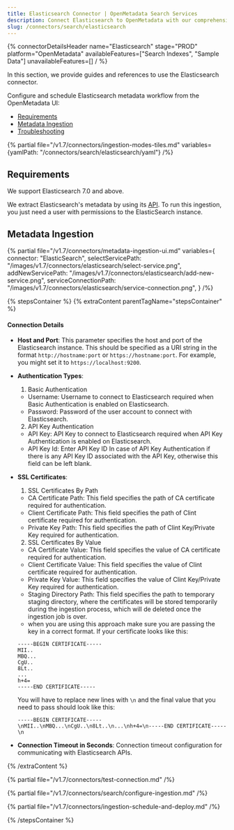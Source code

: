 ```yaml
---
title: Elasticsearch Connector | OpenMetadata Search Services
description: Connect Elasticsearch to OpenMetadata with our comprehensive connector guide. Step-by-step setup, configuration, and integration instructions for seamless search.
slug: /connectors/search/elasticsearch
---
```


{% connectorDetailsHeader
name="Elasticsearch"
stage="PROD"
platform="OpenMetadata"
availableFeatures=["Search Indexes", "Sample Data"]
unavailableFeatures=[]
/ %}


In this section, we provide guides and references to use the Elasticsearch connector.

Configure and schedule Elasticsearch metadata workflow from the OpenMetadata UI:

- [Requirements](#requirements)
- [Metadata Ingestion](#metadata-ingestion)
- [Troubleshooting](/connectors/search/elasticsearch/troubleshooting)

{% partial file="/v1.7/connectors/ingestion-modes-tiles.md" variables={yamlPath: "/connectors/search/elasticsearch/yaml"} /%}

## Requirements

We support Elasticsearch 7.0 and above.

We extract Elasticsearch's metadata by using its [API](https://www.elastic.co/guide/en/elasticsearch/reference/current/rest-apis.html). To run this ingestion, you just need a user with permissions to the ElasticSearch instance.


## Metadata Ingestion

{% partial 
  file="/v1.7/connectors/metadata-ingestion-ui.md" 
  variables={
    connector: "ElasticSearch", 
    selectServicePath: "/images/v1.7/connectors/elasticsearch/select-service.png",
    addNewServicePath: "/images/v1.7/connectors/elasticsearch/add-new-service.png",
    serviceConnectionPath: "/images/v1.7/connectors/elasticsearch/service-connection.png",
} 
/%}

{% stepsContainer %}
{% extraContent parentTagName="stepsContainer" %}

#### Connection Details

- **Host and Port**: This parameter specifies the host and port of the Elasticsearch instance. This should be specified as a URI string in the format `http://hostname:port` or `https://hostname:port`. For example, you might set it to `https://localhost:9200`.
- **Authentication Types**:
    1. Basic Authentication
    - Username: Username to connect to Elasticsearch required when Basic Authentication is enabled on Elasticsearch.
    - Password: Password of the user account to connect with Elasticsearch.
    2. API Key Authentication
    - API Key: API Key to connect to Elasticsearch required when API Key Authentication is enabled on Elasticsearch.
    - API Key Id: Enter API Key ID In case of API Key Authentication if there is any API Key ID associated with the API Key, otherwise this field can be left blank.
- **SSL Certificates**:
    1. SSL Certificates By Path
    - CA Certificate Path: This field specifies the path of CA certificate required for authentication.
    - Client Certificate Path: This field specifies the path of Clint certificate required for authentication.
    - Private Key Path: This field specifies the path of Clint Key/Private Key required for authentication.
    
    2. SSL Certificates By Value
    - CA Certificate Value: This field specifies the value of CA certificate required for authentication.
    - Client Certificate Value: This field specifies the value of Clint certificate required for authentication.
    - Private Key Value: This field specifies the value of Clint Key/Private Key required for authentication.
    - Staging Directory Path: This field specifies the path to temporary staging directory, where the certificates will be stored temporarily during the ingestion process, which will de deleted once the ingestion job is over.
    - when you are using this approach make sure you are passing the key in a correct format. If your certificate looks like this:
    ```
    -----BEGIN CERTIFICATE-----
    MII..
    MBQ...
    CgU..
    8Lt..
    ...
    h+4=
    -----END CERTIFICATE-----
    ```

    You will have to replace new lines with `\n` and the final value that you need to pass should look like this:

    ```
    -----BEGIN CERTIFICATE-----\nMII..\nMBQ...\nCgU..\n8Lt..\n...\nh+4=\n-----END CERTIFICATE-----\n

- **Connection Timeout in Seconds**: Connection timeout configuration for communicating with Elasticsearch APIs.

{% /extraContent %}

{% partial file="/v1.7/connectors/test-connection.md" /%}

{% partial file="/v1.7/connectors/search/configure-ingestion.md" /%}

{% partial file="/v1.7/connectors/ingestion-schedule-and-deploy.md" /%}

{% /stepsContainer %}
